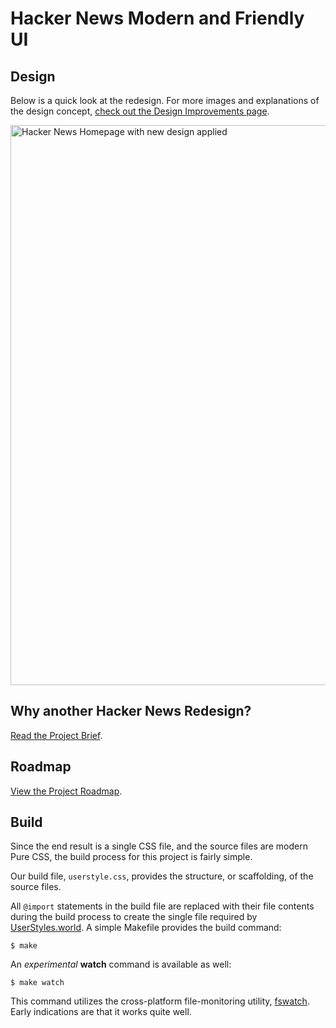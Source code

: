 # Hacker News Modern and Friendly UI

## Design
Below is a quick look at the redesign. For more images and explanations of the design concept, [check out the Design Improvements page](https://github.com/markbranly/hacker-news-modern-ui/wiki/Design-Improvements).

<img width="896" alt="Hacker News Homepage with new design applied" src="https://github.com/markbranly/hacker-news-modern-ui/assets/78463/609213f5-b2f6-47fa-8225-de269f0c3d91">


## Why another Hacker News Redesign?
[Read the Project Brief](https://github.com/markbranly/hacker-news-modern-ui/wiki/Project-Brief).

## Roadmap
[View the Project Roadmap](https://github.com/markbranly/hacker-news-modern-ui/wiki/Roadmap).

## Build
Since the end result is a single CSS file, and the source files are modern Pure CSS, the build process for this project is fairly simple. 

Our build file, `userstyle.css`, provides the structure, or scaffolding, of the source files. 

All `@import` statements in the build file are replaced with their file contents during the build process to create the single file required by [UserStyles.world](https://userstyles.world/). A simple Makefile provides the build command:

```
$ make
```

An _experimental_ **watch** command is available as well:

```
$ make watch
```

This command utilizes the cross-platform file-monitoring utility, [fswatch](https://github.com/emcrisostomo/fswatch). Early indications are that it works quite well. 
